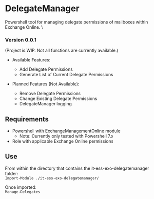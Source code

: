 # DelegateManager
Powershell tool for managing delegate permissions of mailboxes within Exchange Online. \

### Version 0.0.1
(Project is WIP. Not all functions are currently available.)

- Available Features:
  - Add Delegate Permissions
  - Generate List of Current Delegate Permissions

- Planned Features (Not Available):
  - Remove Delegate Permissions
  - Change Existing Delegate Permissions
  - DelegateManager logging

## Requirements
- Powershell with ExchangeManagementOnline module
  - Note: Currently only tested with Powershell 7.x
- Role with applicable Exchange Online permissions

## Use
From within the directory that contains the it-ess-exo-delegatemanager folder:\
`Import-Module ./it-ess-exo-delegatemanager/`

Once imported:\
`Manage-Delegates`
